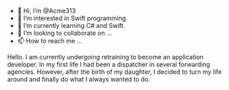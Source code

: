 - 👋 Hi, I’m @Acme313
- 👀 I’m interested in Swift programming. 
- 🌱 I’m currently learning C# and Swift.
- 💞️ I’m looking to collaborate on ...
- 📫 How to reach me ...

<!---
Acme313/Acme313 is a ✨ special ✨ repository because its `README.md` (this file) appears on your GitHub profile.
You can click the Preview link to take a look at your changes.
--->

Hello.
I am currently undergoing retraining to become an application developer.
In my first life I had been a dispatcher in several forwarding agencies.
However, after the birth of my daughter, I decided to turn my life around and finally do what I always wanted to do. 
